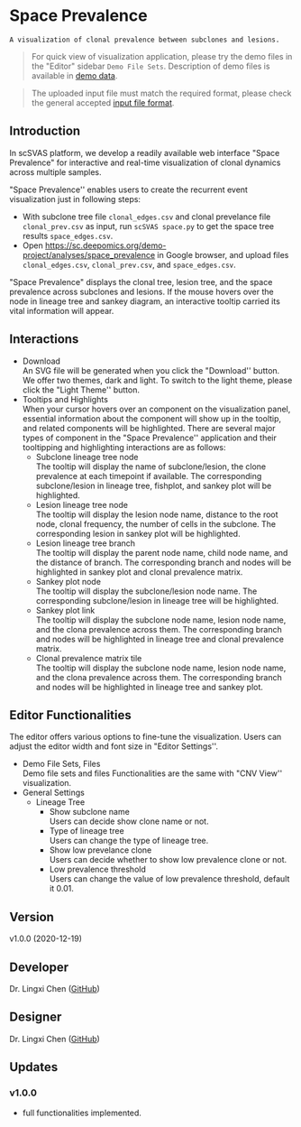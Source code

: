 # Space Prevalence

`A visualization of clonal prevalence between subclones and lesions.`

> For quick view of visualization application, please try the demo files in the "Editor" sidebar `Demo File Sets`. Description of demo files is available in [demo data](https://docsc.deepomics.org/#/data/Demo_Data).

> The uploaded input file must match the required format, please check the general accepted [input file format](https://docsc.deepomics.org/#/data/Input_Format). 
## Introduction

In scSVAS platform, we develop a readily available web interface "Space Prevalence"  for interactive and real-time visualization of clonal dynamics across multiple samples.

"Space Prevalence'' enables users to create the recurrent event visualization just in following steps:

  + With subclone tree file `clonal_edges.csv` and clonal prevelance file `clonal_prev.csv` as input, run `scSVAS space.py` to get the space tree results `space_edges.csv`.
  + Open https://sc.deepomics.org/demo-project/analyses/space_prevalence in Google browser, and upload files `clonal_edges.csv`, `clonal_prev.csv`, and `space_edges.csv`.


"Space Prevalence" displays the clonal tree, lesion tree, and the space prevalence across subclones and lesions. If the mouse hovers over the node in lineage tree and sankey diagram, an interactive tooltip carried its vital information will appear. 


## Interactions

  + Download </br>
    An SVG file will be generated when you click the "Download'' button. We offer two themes, dark and light. To switch to the light theme, please click the "Light Theme'' button.
  + Tooltips and Highlights </br>
    When your cursor hovers over an component on the visualization panel, essential information about the component will show up in the tooltip, and related components will be highlighted. There are several major types of component in the "Space Prevalence'' application and their tooltipping and highlighting interactions are as follows:
    + Subclone lineage tree node </br>
      The tooltip will display the name of subclone/lesion, the clone prevalence at each timepoint if available. The corresponding subclone/lesion in lineage tree, fishplot, and sankey plot will be highlighted. 
    + Lesion lineage tree node </br>
      The tooltip will display the lesion node name, distance to the root node, clonal frequency, the number of cells in the subclone. The corresponding lesion in sankey plot will be highlighted. 
    + Lesion lineage tree branch </br>
      The tooltip will display the parent node name, child node name, and the distance of branch. The corresponding branch and nodes will be highlighted in sankey plot and clonal prevalence matrix.
    + Sankey plot node </br>
      The tooltip will display the subclone/lesion node name. The corresponding subclone/lesion in lineage tree will be highlighted. 
    + Sankey plot link </br>
      The tooltip will display the subclone node name, lesion node name, and the clona prevalence across them. The corresponding branch and nodes will be highlighted in lineage tree and clonal prevalence matrix.
    + Clonal prevalence matrix tile </br>
      The tooltip will display the subclone node name, lesion node name, and the clona prevalence across them. The corresponding branch and nodes will be highlighted in lineage tree and sankey plot.

## Editor Functionalities

The editor offers various options to fine-tune the visualization. Users can adjust the editor width and font size in "Editor Settings''.

  + Demo File Sets, Files </br>
     Demo file sets and files Functionalities are the same with "CNV View'' visualization.
  + General Settings 
    + Lineage Tree
      + Show subclone name </br>
        Users can decide show clone name or not.       
      + Type of lineage tree </br>
         Users can change the type of lineage tree.
      + Show low prevelance clone </br>
         Users can decide whether to show low prevalence clone or not.
      + Low prevalence threshold </br>
         Users can change the value of low prevalence threshold, default it 0.01.


## Version

v1.0.0 (2020-12-19)

## Developer


Dr. Lingxi Chen ([GitHub](https://github.com/paprikachan))

## Designer

Dr. Lingxi Chen ([GitHub](https://github.com/paprikachan))

## Updates

### v1.0.0

   - full functionalities implemented.
